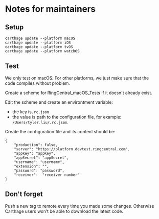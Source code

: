 # Notes for maintainers


## Setup

    carthage update --platform macOS
    carthage update --platform iOS
    carthage update --platform tvOS
    carthage update --platform watchOS


## Test

We only test on macOS. For other platforms, we just make sure that the code compiles without problem.

Create a scheme for RingCentral_macOS_Tests if it doesn't already exist.

Edit the scheme and create an environtment variable: 
    
- the key is`.rc.json` 
- the value is path to the configuration file, for example: `/Users/tyler.liu/.rc.json`.

Create the configuration file and its content should be:


    {
        "production": false,
        "server": "https://platform.devtest.ringcentral.com",
        "appKey": "appKey",
        "appSecret": "appSecret",
        "username": "username",
        "extension": "",
        "password": "password",
        "receiver":  "receiver number"
    }



## Don't forget

Push a new tag to remote every time you made some changes. 
Otherwise Carthage users won't be able to download the latest code.
